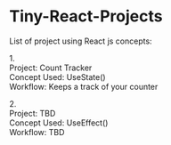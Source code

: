 # Tiny-React-Projects

List of project using React js concepts:

1.<br>Project: Count Tracker <br>
Concept Used: UseState() <br>
Workflow: Keeps a track of your counter

2.<br>Project: TBD<br>
Concept Used: UseEffect()<br>
Workflow: TBD<br>



